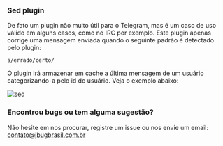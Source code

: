 ### Sed plugin

De fato um plugin não muito útil para o Telegram, mas é um caso de uso válido em alguns casos, como no IRC por exemplo.
Este plugin apenas corrige uma mensagem enviada quando o seguinte padrão é detectado pelo plugin:

```s/errado/certo/```

O plugin irá armazenar em cache a última mensagem de um usuário categorizando-a pelo id do usuário.
Veja o exemplo abaixo:

![sed](img/sed.png)

### Encontrou bugs ou tem alguma sugestão?
Não hesite em nos procurar, registre um issue ou nos envie um email: contato@jbugbrasil.com.br